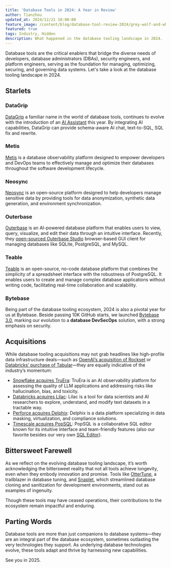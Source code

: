 ```yaml
---
title: 'Database Tools in 2024: A Year in Review'
author: Tianzhou
updated_at: 2024/12/21 10:00:00
feature_image: /content/blog/database-tool-review-2024/grey-wolf-and-white-deer.webp
featured: true
tags: Industry, Hidden
description: What happened in the database tooling landscape in 2024.
---
```


Database tools are the critical enablers that bridge the diverse needs of developers, database administrators (DBAs), security engineers, and platform engineers, serving as the foundation for managing, optimizing, securing, and governing data systems.
Let's take a look at the database tooling landscape in 2024.

## Starlets

### DataGrip

[DataGrip](https://www.jetbrains.com/datagrip/) a familiar name in the world of database tools, continues to evolve with the introduction of an [AI Assistant](https://www.jetbrains.com/datagrip/features/ai/) this year.
By integrating AI capabilities, DataGrip can provide schema-aware AI chat, text-to-SQL, SQL fix and rewrite.

### Metis

[Metis](https://www.metisdata.io/) is a database observability platform designed to empower developers and DevOps teams to effectively manage and optimize their databases throughout the software development lifecycle.

### Neosync

[Neosync](https://www.neosync.dev/) is an open-source platform designed to help developers manage sensitive data by providing tools for data anonymization, synthetic data generation, and environment synchronization.

### Outerbase

[Outerbase](https://www.outerbase.com/) is an AI-powered database platform that enables users to view, query, visualize, and edit their data through an intuitive interface. Recently, they [open-sourced Outerbase Studio](https://github.com/outerbase/studio) browser-based GUI client for managing databases like SQLite, PostgreSQL, and MySQL.

### Teable

[Teable](https://teable.io/) is an open-source, no-code database platform that combines the simplicity of a spreadsheet interface with the robustness of PostgreSQL. It enables users to create and manage complex database applications without writing code, facilitating real-time collaboration and scalability.

### Bytebase

Being part of the database tooling ecosystem, 2024 is also a pivotal year for us at Bytebase. Beside passing 10K GitHub starts, we launched [Bytebase 3.0](/blog/bytebase-3-0), marking our evolution to a **database DevSecOps** solution, with a strong emphasis on security.

## Acquisitions

While database tooling acquisitions may not grab headlines like high-profile data infrastructure deals—such as [OpenAI’s acquisition of Rockset](https://openai.com/index/openai-acquires-rockset/) or [Databricks’ purchase of Tabular](https://www.databricks.com/blog/databricks-tabular)—they are equally indicative of the industry’s momentum:

- [Snowflake acquires TruEra](https://www.snowflake.com/en/blog/snowflake-acquires-truera-to-bring-llm-ml-observability-to-data-cloud/): TruEra is an AI observability platform for assessing the quality of LLM applications and addressing risks like hallucination, bias, and toxicity.
- [Databricks acquires Lilac](https://www.databricks.com/blog/lilac-joins-databricks-simplify-unstructured-data-evaluation-generative-ai): Lilac is a tool for data scientists and AI researchers to explore, understand, and modify text datasets in a tractable way.
- [Perforce acquires Delphix](https://www.perforce.com/blog/perforce-to-acquire-delphix): Delphix is a data platform specializing in data masking, virtualization, and compliance solutions.
- [Timescale acquires PopSQL](https://www.timescale.com/blog/best-postgresql-gui-popsql-joins-timescale/): PopSQL is a collaborative SQL editor known for its intuitive interface and team-friendly features (also our favorite besides our very own [SQL Editor](/sql-editor/)).

## Bittersweet Farewell

As we reflect on the evolving database tooling landscape, it’s worth acknowledging the bittersweet reality that not all tools achieve longevity, even when they embody innovation and promise. Tools like [OtterTune](https://ottertune.com/), a trailblazer in database tuning, and [Snaplet](https://snaplet.dev/), which streamlined database cloning and sanitization for development environments, stand out as examples of ingenuity.

Though these tools may have ceased operations, their contributions to the ecosystem remain impactful and enduring.

## Parting Words

Database tools are more than just companions to database systems—they are an integral part of the database ecosystem, sometimes outlasting the very technologies they support. As underlying database technologies evolve, these tools adapt and thrive by harnessing new capabilities.

See you in 2025.
